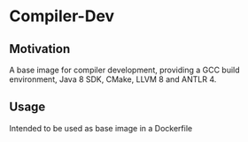 # Compiler-Dev

## Motivation

A base image for compiler development, providing a GCC build environment,
Java 8 SDK, CMake, LLVM 8 and ANTLR 4.

## Usage

Intended to be used as base image in a Dockerfile
